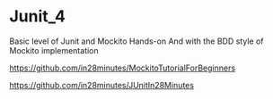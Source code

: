 # Junit_4
Basic level of Junit and Mockito Hands-on
And with the BDD style of Mockito implementation

https://github.com/in28minutes/MockitoTutorialForBeginners

https://github.com/in28minutes/JUnitIn28Minutes
